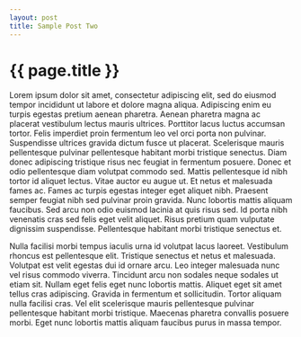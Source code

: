```yaml
---
layout: post
title: Sample Post Two
---
```


# {{ page.title }}

Lorem ipsum dolor sit amet, consectetur adipiscing elit, sed do eiusmod tempor incididunt ut labore et dolore magna aliqua. Adipiscing enim eu turpis egestas pretium aenean pharetra. Aenean pharetra magna ac placerat vestibulum lectus mauris ultrices. Porttitor lacus luctus accumsan tortor. Felis imperdiet proin fermentum leo vel orci porta non pulvinar. Suspendisse ultrices gravida dictum fusce ut placerat. Scelerisque mauris pellentesque pulvinar pellentesque habitant morbi tristique senectus. Diam donec adipiscing tristique risus nec feugiat in fermentum posuere. Donec et odio pellentesque diam volutpat commodo sed. Mattis pellentesque id nibh tortor id aliquet lectus. Vitae auctor eu augue ut. Et netus et malesuada fames ac. Fames ac turpis egestas integer eget aliquet nibh. Praesent semper feugiat nibh sed pulvinar proin gravida. Nunc lobortis mattis aliquam faucibus. Sed arcu non odio euismod lacinia at quis risus sed. Id porta nibh venenatis cras sed felis eget velit aliquet. Risus pretium quam vulputate dignissim suspendisse. Pellentesque habitant morbi tristique senectus et.

Nulla facilisi morbi tempus iaculis urna id volutpat lacus laoreet. Vestibulum rhoncus est pellentesque elit. Tristique senectus et netus et malesuada. Volutpat est velit egestas dui id ornare arcu. Leo integer malesuada nunc vel risus commodo viverra. Tincidunt arcu non sodales neque sodales ut etiam sit. Nullam eget felis eget nunc lobortis mattis. Aliquet eget sit amet tellus cras adipiscing. Gravida in fermentum et sollicitudin. Tortor aliquam nulla facilisi cras. Vel elit scelerisque mauris pellentesque pulvinar pellentesque habitant morbi tristique. Maecenas pharetra convallis posuere morbi. Eget nunc lobortis mattis aliquam faucibus purus in massa tempor.